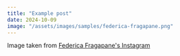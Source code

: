 ```yaml
---
title: "Example post"
date: 2024-10-09
image: "/assets/images/samples/federica-fragapane.png"
---
```


Image taken from&nbsp;[Federica Fragapane's Instagram](https://www.instagram.com/p/C6V-nnCiLnG/?hl=en&img_index=1)
